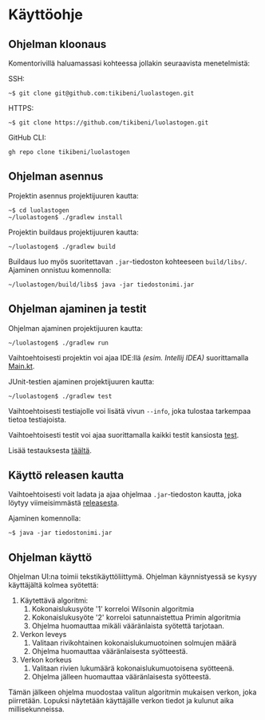 # Käyttöohje

## Ohjelman kloonaus
Komentorivillä haluamassasi kohteessa jollakin seuraavista menetelmistä:

SSH: 
```shell
~$ git clone git@github.com:tikibeni/luolastogen.git
```

HTTPS:
```shell
~$ git clone https://github.com/tikibeni/luolastogen.git
```

GitHub CLI:
```shell
gh repo clone tikibeni/luolastogen
```

## Ohjelman asennus

Projektin asennus projektijuuren kautta: 

```shell
~$ cd luolastogen
~/luolastogen$ ./gradlew install
```

Projektin buildaus projektijuuren kautta:

```shell
~/luolastogen$ ./gradlew build
```

Buildaus luo myös suoritettavan `.jar`-tiedoston kohteeseen `build/libs/`. Ajaminen onnistuu komennolla:
```shell
~/luolastogen/build/libs$ java -jar tiedostonimi.jar
```

## Ohjelman ajaminen ja testit

Ohjelman ajaminen projektijuuren kautta: 

```shell
~/luolastogen$ ./gradlew run
```

Vaihtoehtoisesti projektin voi ajaa IDE:llä _(esim. Intellij IDEA)_ suorittamalla [Main.kt](../src/main/kotlin/Main.kt).

JUnit-testien ajaminen projektijuuren kautta:

```shell
~/luolastogen$ ./gradlew test
```

Vaihtoehtoisesti testiajolle voi lisätä vivun `--info`, joka tulostaa tarkempaa tietoa testiajoista.

Vaihtoehtoisesti testit voi ajaa suorittamalla kaikki testit kansiosta [test](../src/test).

Lisää testauksesta [täältä](testaus.md).

## Käyttö releasen kautta

Vaihtoehtoisesti voit ladata ja ajaa ohjelmaa `.jar`-tiedoston kautta, joka löytyy viimeisimmästä 
[releasesta](https://github.com/tikibeni/luolastogen).

Ajaminen komennolla:

```shell
~$ java -jar tiedostonimi.jar
```

## Ohjelman käyttö

Ohjelman UI:na toimii tekstikäyttöliittymä. Ohjelman käynnistyessä se kysyy käyttäjältä kolmea syötettä:

1. Käytettävä algoritmi:
   1. Kokonaislukusyöte '1' korreloi Wilsonin algoritmia
   2. Kokonaislukusyöte '2' korreloi satunnaistettua Primin algoritmia
   3. Ohjelma huomauttaa mikäli vääränlaista syötettä tarjotaan.
2. Verkon leveys
   1. Valitaan rivikohtainen kokonaislukumuotoinen solmujen määrä
   2. Ohjelma huomauttaa vääränlaisesta syötteestä.
3. Verkon korkeus
   1. Valitaan rivien lukumäärä kokonaislukumuotoisena syötteenä.
   2. Ohjelma jälleen huomauttaa vääränlaisesta syötteestä.

Tämän jälkeen ohjelma muodostaa valitun algoritmin mukaisen verkon, joka piirretään. Lopuksi näytetään käyttäjälle
verkon tiedot ja kulunut aika millisekunneissa.
